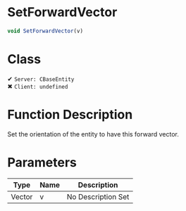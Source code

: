 # SetForwardVector
```js	
void SetForwardVector(v)
```
# Class
✔ `Server: CBaseEntity`  
✖ `Client: undefined`  

# Function Description
Set the orientation of the entity to have this forward vector.
# Parameters
Type|Name|Description
--|--|--
Vector|v|No Description Set

